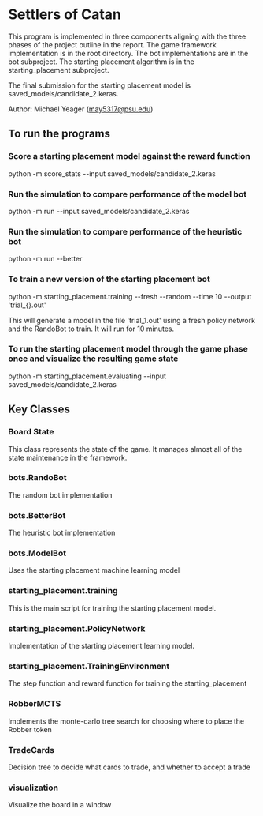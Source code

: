 # Settlers of Catan

This program is implemented in three components aligning with the three phases of the project outline in the report.  The game framework implementation is in the root directory.  The bot implementations are in the bot subproject.  The starting placement algorithm is in the starting_placement subproject.

The final submission for the starting placement model is saved_models/candidate_2.keras.

Author: Michael Yeager (may5317@psu.edu)

## To run the programs

### Score a starting placement model against the reward function
python -m score_stats --input saved_models/candidate_2.keras

### Run the simulation to compare performance of the model bot
python -m run --input saved_models/candidate_2.keras

### Run the simulation to compare performance of the heuristic bot
python -m run --better

### To train a new version of the starting placement bot
python -m starting_placement.training --fresh --random --time 10 --output 'trial_{}.out'

This will generate a model in the file 'trial_1.out' using a fresh policy network and the RandoBot to train.  It will run for 10 minutes.

### To run the starting placement model through the game phase once and visualize the resulting game state
python -m starting_placement.evaluating --input saved_models/candidate_2.keras

## Key Classes
### Board State
This class represents the state of the game.  It manages almost all of the state maintenance in the framework.

### bots.RandoBot
The random bot implementation

### bots.BetterBot
The heuristic bot implementation

### bots.ModelBot
Uses the starting placement machine learning model

### starting_placement.training
This is the main script for training the starting placement model.

### starting_placement.PolicyNetwork
Implementation of the starting placement learning model.

### starting_placement.TrainingEnvironment
The step function and reward function for training the starting_placement 

### RobberMCTS
Implements the monte-carlo tree search for choosing where to place the Robber token

### TradeCards
Decision tree to decide what cards to trade, and whether to accept a trade

### visualization
Visualize the board in a window